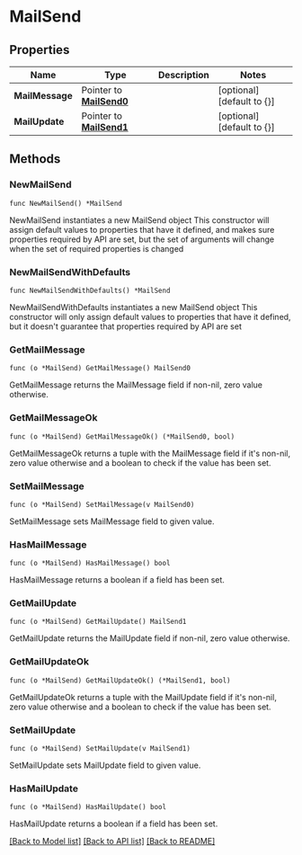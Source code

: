 # MailSend

## Properties

Name | Type | Description | Notes
------------ | ------------- | ------------- | -------------
**MailMessage** | Pointer to [**MailSend0**](MailSend0.md) |  | [optional] [default to {}]
**MailUpdate** | Pointer to [**MailSend1**](MailSend1.md) |  | [optional] [default to {}]

## Methods

### NewMailSend

`func NewMailSend() *MailSend`

NewMailSend instantiates a new MailSend object
This constructor will assign default values to properties that have it defined,
and makes sure properties required by API are set, but the set of arguments
will change when the set of required properties is changed

### NewMailSendWithDefaults

`func NewMailSendWithDefaults() *MailSend`

NewMailSendWithDefaults instantiates a new MailSend object
This constructor will only assign default values to properties that have it defined,
but it doesn't guarantee that properties required by API are set

### GetMailMessage

`func (o *MailSend) GetMailMessage() MailSend0`

GetMailMessage returns the MailMessage field if non-nil, zero value otherwise.

### GetMailMessageOk

`func (o *MailSend) GetMailMessageOk() (*MailSend0, bool)`

GetMailMessageOk returns a tuple with the MailMessage field if it's non-nil, zero value otherwise
and a boolean to check if the value has been set.

### SetMailMessage

`func (o *MailSend) SetMailMessage(v MailSend0)`

SetMailMessage sets MailMessage field to given value.

### HasMailMessage

`func (o *MailSend) HasMailMessage() bool`

HasMailMessage returns a boolean if a field has been set.

### GetMailUpdate

`func (o *MailSend) GetMailUpdate() MailSend1`

GetMailUpdate returns the MailUpdate field if non-nil, zero value otherwise.

### GetMailUpdateOk

`func (o *MailSend) GetMailUpdateOk() (*MailSend1, bool)`

GetMailUpdateOk returns a tuple with the MailUpdate field if it's non-nil, zero value otherwise
and a boolean to check if the value has been set.

### SetMailUpdate

`func (o *MailSend) SetMailUpdate(v MailSend1)`

SetMailUpdate sets MailUpdate field to given value.

### HasMailUpdate

`func (o *MailSend) HasMailUpdate() bool`

HasMailUpdate returns a boolean if a field has been set.


[[Back to Model list]](../README.md#documentation-for-models) [[Back to API list]](../README.md#documentation-for-api-endpoints) [[Back to README]](../README.md)


